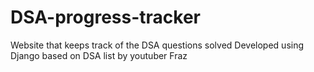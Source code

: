 # DSA-progress-tracker
Website that keeps track of the DSA questions solved
Developed using Django based on DSA list by youtuber Fraz
